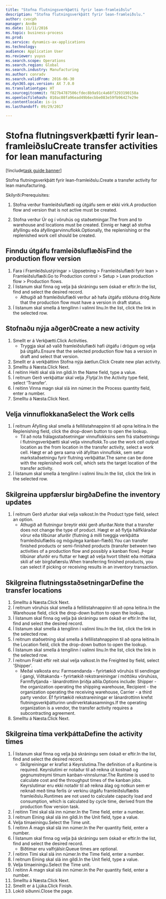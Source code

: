 ```yaml
--- 
title: "Stofna flutningsverkþætti fyrir lean-framleiðslu"
description: "Stofna flutningsverkþátt fyrir lean-framleiðslu."
author: cvocph
manager: AnnBe
ms.date: 11/11/2016
ms.topic: business-process
ms.prod: 
ms.service: dynamics-ax-applications
ms.technology: 
audience: Application User
ms.reviewer: yuyus
ms.search.scope: Operations
ms.search.region: Global
ms.search.industry: Manufacturing
ms.author: conradv
ms.search.validFrom: 2016-06-30
ms.dyn365.ops.version: AX 7.0.0
ms.translationtype: HT
ms.sourcegitcommit: f827b4787506cfdec8b9a91c4a68f3293190158a
ms.openlocfilehash: 010ac08fa96ead49b6ecbbe083e59fb96427e29e
ms.contentlocale: is-is
ms.lasthandoff: 09/29/2017

---
```

# <a name="create-transfer-activities-for-lean-manufacturing"></a><span data-ttu-id="7c832-103">Stofna flutningsverkþætti fyrir lean-framleiðslu</span><span class="sxs-lookup"><span data-stu-id="7c832-103">Create transfer activities for lean manufacturing</span></span>

[!include[task guide banner](../../includes/task-guide-banner.md)]

<span data-ttu-id="7c832-104">Stofna flutningsverkþátt fyrir lean-framleiðslu.</span><span class="sxs-lookup"><span data-stu-id="7c832-104">Create a transfer activity for lean manufacturing.</span></span> 

<span data-ttu-id="7c832-105">Skilyrði:</span><span class="sxs-lookup"><span data-stu-id="7c832-105">Prerequisites:</span></span> 

1. <span data-ttu-id="7c832-106">Stofna verður framleiðsluflæði og útgáfu sem er ekki virk.</span><span class="sxs-lookup"><span data-stu-id="7c832-106">A production flow and version that is not active must be created.</span></span>

2. <span data-ttu-id="7c832-107">Stofna verður Úr og í vöruhús og staðsetningar.</span><span class="sxs-lookup"><span data-stu-id="7c832-107">The from and to warehouse and locations must be created.</span></span> <span data-ttu-id="7c832-108">Einnig er hægt að stofna áfyllingu eða áfyllingarvinnuflokk.</span><span class="sxs-lookup"><span data-stu-id="7c832-108">Optionally, the replenishing or the replenished work cell should be created.</span></span>


## <a name="find-the-production-flow-version"></a><span data-ttu-id="7c832-109">Finndu útgáfu framleiðsluflæðis</span><span class="sxs-lookup"><span data-stu-id="7c832-109">Find the production flow version</span></span>
1. <span data-ttu-id="7c832-110">Fara í Framleiðslustýringar > Uppsetning > Framleiðsluflæði fyrir lean > Framleiðsluflæði.</span><span class="sxs-lookup"><span data-stu-id="7c832-110">Go to Production control > Setup > Lean production flow > Production flows.</span></span>
2. <span data-ttu-id="7c832-111">Í listanum skal finna og velja þá skráningu sem óskað er eftir.</span><span class="sxs-lookup"><span data-stu-id="7c832-111">In the list, find and select the desired record.</span></span>
    * <span data-ttu-id="7c832-112">Athugið að framleiðsluflæði verður að hafa útgáfu stöðuna drög.</span><span class="sxs-lookup"><span data-stu-id="7c832-112">Note that the production flow must have a version in draft status.</span></span>  
3. <span data-ttu-id="7c832-113">Í listanum skal smella á tengilinn í valinni línu.</span><span class="sxs-lookup"><span data-stu-id="7c832-113">In the list, click the link in the selected row.</span></span>

## <a name="create-a-new-activity"></a><span data-ttu-id="7c832-114">Stofnaðu nýja aðgerð</span><span class="sxs-lookup"><span data-stu-id="7c832-114">Create a new activity</span></span>
1. <span data-ttu-id="7c832-115">Smellt er á Verkþætti.</span><span class="sxs-lookup"><span data-stu-id="7c832-115">Click Activities.</span></span>
    * <span data-ttu-id="7c832-116">Tryggja skal að valið framleiðsluflæði hafi útgáfu í drögum og velja þá útgáfu.</span><span class="sxs-lookup"><span data-stu-id="7c832-116">Ensure that the selected production flow has a version in draft and select that version.</span></span>  
2. <span data-ttu-id="7c832-117">Smellt er á verkþáttinn Stofna nýja áætlun.</span><span class="sxs-lookup"><span data-stu-id="7c832-117">Click Create new plan activity.</span></span>
3. <span data-ttu-id="7c832-118">Smelltu á Næsta.</span><span class="sxs-lookup"><span data-stu-id="7c832-118">Click Next.</span></span>
4. <span data-ttu-id="7c832-119">Í reitinn Heiti skal slá inn gildi.</span><span class="sxs-lookup"><span data-stu-id="7c832-119">In the Name field, type a value.</span></span>
5. <span data-ttu-id="7c832-120">Í reitnum Gerð verkþáttar skal velja ‚Flytja‘.</span><span class="sxs-lookup"><span data-stu-id="7c832-120">In the Activity type field, select 'Transfer'.</span></span>
6. <span data-ttu-id="7c832-121">Í reitinn Vinna magn skal slá inn númer.</span><span class="sxs-lookup"><span data-stu-id="7c832-121">In the Process quantity field, enter a number.</span></span>
7. <span data-ttu-id="7c832-122">Smelltu á Næsta.</span><span class="sxs-lookup"><span data-stu-id="7c832-122">Click Next.</span></span>

## <a name="select-the-work-cells"></a><span data-ttu-id="7c832-123">Velja vinnuflokkana</span><span class="sxs-lookup"><span data-stu-id="7c832-123">Select the Work cells</span></span>
1. <span data-ttu-id="7c832-124">Í reitnum Áfylling skal smella á fellilistahnappinn til að opna leitina.</span><span class="sxs-lookup"><span data-stu-id="7c832-124">In the Replenishing field, click the drop-down button to open the lookup.</span></span>
    * <span data-ttu-id="7c832-125">Til að nota frálagsstaðsetningar vinnuflokksins sem frá staðsetningu í flutningsverkþætti skal velja vinnuflokk.</span><span class="sxs-lookup"><span data-stu-id="7c832-125">To use the work cell output location as the from location in the transfer activity, select a work cell.</span></span> <span data-ttu-id="7c832-126">Hægt er að gera sama við áfylltan vinnuflokk, sem setur markstaðsetningu fyrir flutning verkþáttar.</span><span class="sxs-lookup"><span data-stu-id="7c832-126">The same can be done with the replenished work cell, which sets the target location of the transfer activity.</span></span>  
2. <span data-ttu-id="7c832-127">Í listanum skal smella á tengilinn í valinni línu.</span><span class="sxs-lookup"><span data-stu-id="7c832-127">In the list, click the link in the selected row.</span></span>

## <a name="define-the-inventory-updates"></a><span data-ttu-id="7c832-128">Skilgreina uppfærslur birgða</span><span class="sxs-lookup"><span data-stu-id="7c832-128">Define the inventory updates</span></span>
1. <span data-ttu-id="7c832-129">Í reitnum Gerð afurðar skal velja valkost.</span><span class="sxs-lookup"><span data-stu-id="7c832-129">In the Product type field, select an option.</span></span>
    * <span data-ttu-id="7c832-130">Athugið að flutningur breytir ekki gerð afurðar.</span><span class="sxs-lookup"><span data-stu-id="7c832-130">Note that a transfer does not change the type of product.</span></span> <span data-ttu-id="7c832-131">Hægt er að flytja hálfkláraðar vörur eða tilbúnar afurðir (flutning á milli tveggja verkþátta framleiðsluflæðis og mögulega kanban-flæði).</span><span class="sxs-lookup"><span data-stu-id="7c832-131">You can transfer finished products or semi-finished products (transfer between two activities of a production flow and possibly a kanban flow).</span></span>     <span data-ttu-id="7c832-132">Þegar tilbúnar afurðir eru fluttar er hægt að velja hvort tiltekt eða móttaka skili af sér birgðafærslu.</span><span class="sxs-lookup"><span data-stu-id="7c832-132">When transferring finished products, you can select if picking or receiving results in an inventory transaction.</span></span>  

## <a name="define-the-transfer-locations"></a><span data-ttu-id="7c832-133">Skilgreina flutningsstaðsetningar</span><span class="sxs-lookup"><span data-stu-id="7c832-133">Define the transfer locations</span></span>
1. <span data-ttu-id="7c832-134">Smelltu á Næsta.</span><span class="sxs-lookup"><span data-stu-id="7c832-134">Click Next.</span></span>
2. <span data-ttu-id="7c832-135">Í reitnum vöruhús skal smella á fellilistahnappinn til að opna leitina.</span><span class="sxs-lookup"><span data-stu-id="7c832-135">In the Warehouse field, click the drop-down button to open the lookup.</span></span>
3. <span data-ttu-id="7c832-136">Í listanum skal finna og velja þá skráningu sem óskað er eftir.</span><span class="sxs-lookup"><span data-stu-id="7c832-136">In the list, find and select the desired record.</span></span>
4. <span data-ttu-id="7c832-137">Í listanum skal smella á tengilinn í valinni línu.</span><span class="sxs-lookup"><span data-stu-id="7c832-137">In the list, click the link in the selected row.</span></span>
5. <span data-ttu-id="7c832-138">Í reitnum staðsetning skal smella á fellilistahnappinn til að opna leitina.</span><span class="sxs-lookup"><span data-stu-id="7c832-138">In the Location field, click the drop-down button to open the lookup.</span></span>
6. <span data-ttu-id="7c832-139">Í listanum skal smella á tengilinn í valinni línu.</span><span class="sxs-lookup"><span data-stu-id="7c832-139">In the list, click the link in the selected row.</span></span>
7. <span data-ttu-id="7c832-140">Í reitnum Frakt eftir reit skal velja valkost.</span><span class="sxs-lookup"><span data-stu-id="7c832-140">In the Freighted by field, select 'Shipper'.</span></span>
    * <span data-ttu-id="7c832-141">Meðal valkosta eru: Farmsendanda - fyrirtækið vöruhús til sendingar í gangi, Viðtakanda - fyrirtækið rekstrareiningar í móttöku vöruhúss, Farmflytjanda - lánardrottinn þriðja aðila.</span><span class="sxs-lookup"><span data-stu-id="7c832-141">Options include: Shipper - the organization operating the shipping warehouse, Recipient -  the organization operating the receiving warehouse, Carrier - a third party vendor.</span></span> <span data-ttu-id="7c832-142">Ef fyrirtækið rekstrareiningar er lánardrottinn krefst flutningsverkþátturinn undirverktakasamnings.</span><span class="sxs-lookup"><span data-stu-id="7c832-142">If the operating organization is a vendor, the transfer activity requires a subcontracting agreement.</span></span>  
8. <span data-ttu-id="7c832-143">Smelltu á Næsta.</span><span class="sxs-lookup"><span data-stu-id="7c832-143">Click Next.</span></span>

## <a name="define-the-activity-times"></a><span data-ttu-id="7c832-144">Skilgreina tíma verkþátta</span><span class="sxs-lookup"><span data-stu-id="7c832-144">Define the activity times</span></span>
1. <span data-ttu-id="7c832-145">Í listanum skal finna og velja þá skráningu sem óskað er eftir.</span><span class="sxs-lookup"><span data-stu-id="7c832-145">In the list, find and select the desired record.</span></span>
    * <span data-ttu-id="7c832-146">Skilgreiningar er krafist á Keyrslutíma.</span><span class="sxs-lookup"><span data-stu-id="7c832-146">The definition of a Runtime is required.</span></span> <span data-ttu-id="7c832-147">Keyrslutími er notaður til að reikna út kostnað og gegnumstreymi tímum kanban-vinnslurnar.</span><span class="sxs-lookup"><span data-stu-id="7c832-147">The Runtime is used to calculate cost and the throughput times of the kanban jobs.</span></span> <span data-ttu-id="7c832-148">Keyrslutímar eru ekki notaðir til að reikna álag og notkun sem er reiknað með tíma ferlis úr verkinu útgáfu framleiðsluflæðis framleiðslu.</span><span class="sxs-lookup"><span data-stu-id="7c832-148">Runtimes are not used to calculate capacity load and consumption, which is calculated by cycle time, derived from the production flow version task.</span></span>  
2. <span data-ttu-id="7c832-149">Í reitinn Tími skal slá inn númer.</span><span class="sxs-lookup"><span data-stu-id="7c832-149">In the Time field, enter a number.</span></span>
3. <span data-ttu-id="7c832-150">Í reitnum Eining skal slá inn gildi.</span><span class="sxs-lookup"><span data-stu-id="7c832-150">In the Unit field, type a value.</span></span>
4. <span data-ttu-id="7c832-151">Velja tímaeiningu.</span><span class="sxs-lookup"><span data-stu-id="7c832-151">Select the Time unit.</span></span>
5. <span data-ttu-id="7c832-152">Í reitinn Á magn skal slá inn númer.</span><span class="sxs-lookup"><span data-stu-id="7c832-152">In the Per quantity field, enter a number.</span></span>
6. <span data-ttu-id="7c832-153">Í listanum skal finna og velja þá skráningu sem óskað er eftir.</span><span class="sxs-lookup"><span data-stu-id="7c832-153">In the list, find and select the desired record.</span></span>
    * <span data-ttu-id="7c832-154">Biðtímar eru valfrjálsir.</span><span class="sxs-lookup"><span data-stu-id="7c832-154">Queue times are optional.</span></span>  
7. <span data-ttu-id="7c832-155">Í reitinn Tími skal slá inn númer.</span><span class="sxs-lookup"><span data-stu-id="7c832-155">In the Time field, enter a number.</span></span>
8. <span data-ttu-id="7c832-156">Í reitnum Eining skal slá inn gildi.</span><span class="sxs-lookup"><span data-stu-id="7c832-156">In the Unit field, type a value.</span></span>
9. <span data-ttu-id="7c832-157">Velja tímaeiningu.</span><span class="sxs-lookup"><span data-stu-id="7c832-157">Select the Time unit.</span></span>
10. <span data-ttu-id="7c832-158">Í reitinn Á magn skal slá inn númer.</span><span class="sxs-lookup"><span data-stu-id="7c832-158">In the Per quantity field, enter a number.</span></span>
11. <span data-ttu-id="7c832-159">Smelltu á Næsta.</span><span class="sxs-lookup"><span data-stu-id="7c832-159">Click Next.</span></span>
12. <span data-ttu-id="7c832-160">Smellt er á Ljúka.</span><span class="sxs-lookup"><span data-stu-id="7c832-160">Click Finish.</span></span>
13. <span data-ttu-id="7c832-161">Lokið síðunni.</span><span class="sxs-lookup"><span data-stu-id="7c832-161">Close the page.</span></span>


